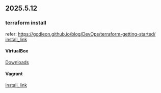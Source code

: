 ## 2025.5.12
### terraform install

refer: https://godleon.github.io/blog/DevOps/terraform-getting-started/ 
[install_link](https://developer.hashicorp.com/terraform/tutorials/aws-get-started/install-cli) 

#### VirtualBox
[Downloads](https://www.virtualbox.org/wiki/Downloads)

#### Vagrant
[install_link](https://developer.hashicorp.com/vagrant/install)
